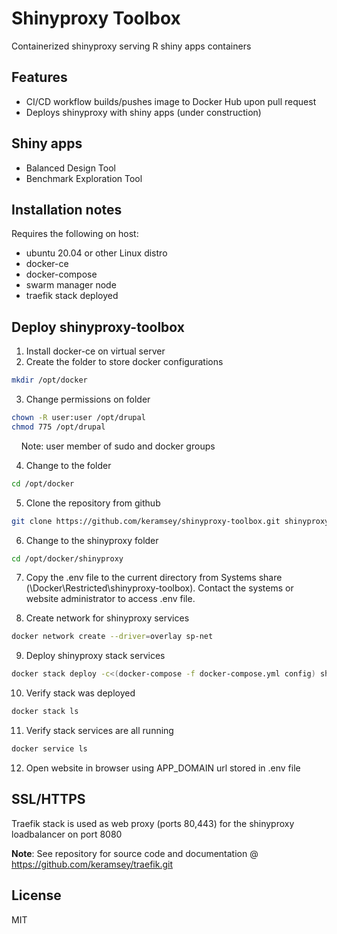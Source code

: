 # Shinyproxy Toolbox
Containerized shinyproxy serving R shiny apps containers
## Features
- CI/CD workflow builds/pushes image to Docker Hub upon pull request
- Deploys shinyproxy with shiny apps (under construction)
## Shiny apps
- Balanced Design Tool
- Benchmark Exploration Tool
## Installation notes
Requires the following on host:
- ubuntu 20.04 or other Linux distro
- docker-ce
- docker-compose
- swarm manager node
- traefik stack deployed
## Deploy shinyproxy-toolbox
1. Install docker-ce on virtual server
2. Create the folder to store docker configurations
```sh
mkdir /opt/docker
```
3. Change permissions on folder
```sh
chown -R user:user /opt/drupal
chmod 775 /opt/drupal
```
&nbsp;&nbsp;&nbsp;&nbsp;Note: user member of sudo and docker groups

4. Change to the folder
```sh
cd /opt/docker
```
5. Clone the repository from github
```sh
git clone https://github.com/keramsey/shinyproxy-toolbox.git shinyproxy
```
6. Change to the shinyproxy folder
```sh
cd /opt/docker/shinyproxy
```
7. Copy the .env file to the current directory from Systems share (\Docker\Restricted\shinyproxy-toolbox). Contact the systems or website administrator to access .env file.

8. Create network for shinyproxy services
```sh
docker network create --driver=overlay sp-net
```
9. Deploy shinyproxy stack services
```sh
docker stack deploy -c<(docker-compose -f docker-compose.yml config) shinyproxy
```
10. Verify stack was deployed
```sh
docker stack ls
```
11. Verify stack services are all running
```sh
docker service ls
```
12. Open website in browser using APP_DOMAIN url stored in .env file
## SSL/HTTPS
Traefik stack is used as web proxy (ports 80,443) for the shinyproxy loadbalancer on port 8080

**Note**: See repository for source code and documentation @ https://github.com/keramsey/traefik.git
## License
MIT
